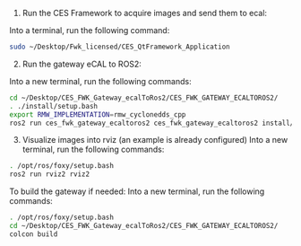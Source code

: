 1. Run the CES Framework to acquire images and send them to ecal:

Into a terminal, run the following command:
```bash
sudo ~/Desktop/Fwk_licensed/CES_QtFramework_Application
```



2. Run the gateway eCAL to ROS2:

Into a new terminal, run the following commands:
```bash
cd ~/Desktop/CES_FWK_Gateway_ecalToRos2/CES_FWK_GATEWAY_ECALTOROS2/
. ./install/setup.bash 
export RMW_IMPLEMENTATION=rmw_cyclonedds_cpp
ros2 run ces_fwk_gateway_ecaltoros2 ces_fwk_gateway_ecaltoros2 install/ces_fwk_gateway_ecaltoros2/Config/config.cfg
```



3. Visualize images into rviz (an example is already configured)
Into a new terminal, run the following commands:
```bash
. /opt/ros/foxy/setup.bash
ros2 run rviz2 rviz2
```



To build the gateway if needed:
Into a new terminal, run the following commands:
```bash
. /opt/ros/foxy/setup.bash
cd ~/Desktop/CES_FWK_Gateway_ecalToRos2/CES_FWK_GATEWAY_ECALTOROS2/
colcon build
```

